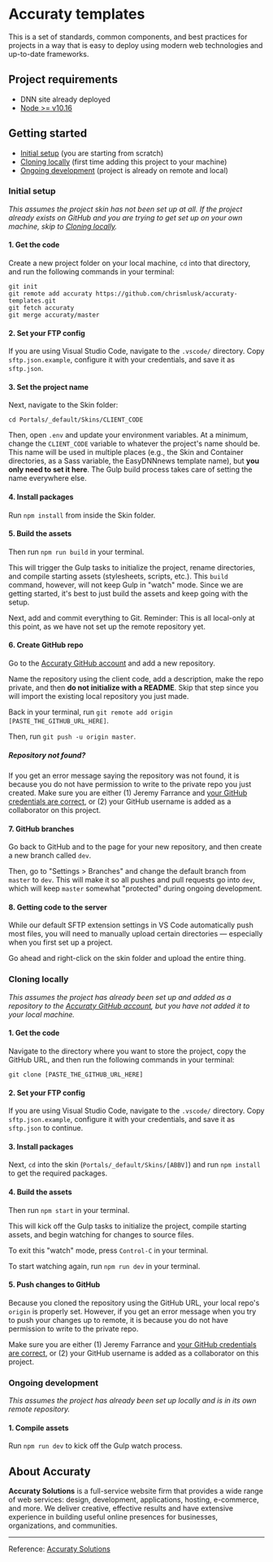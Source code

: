 # Accuraty templates

This is a set of standards, common components, and best practices for projects in a way that is easy to deploy using modern web technologies and up-to-date frameworks.

## Project requirements

- DNN site already deployed
- [Node >= v10.16](https://nodejs.org/en)

## Getting started

- [Initial setup](https://github.com/chrismlusk/accuraty-templates#initial-setup) (you are starting from scratch)
- [Cloning locally](https://github.com/chrismlusk/accuraty-templates#cloning-locally) (first time adding this project to your machine)
- [Ongoing development](https://github.com/chrismlusk/accuraty-templates#ongoing-development) (project is already on remote and local)

### Initial setup

_This assumes the project skin has not been set up at all. If the project already exists on GitHub and you are trying to get set up on your own machine, skip to [Cloning locally](https://github.com/chrismlusk/accuraty-templates#cloning-locally)._

#### 1. Get the code

Create a new project folder on your local machine, `cd` into that directory, and run the following commands in your terminal:

```
git init
git remote add accuraty https://github.com/chrismlusk/accuraty-templates.git
git fetch accuraty
git merge accuraty/master
```

#### 2. Set your FTP config

If you are using Visual Studio Code, navigate to the `.vscode/` directory. Copy `sftp.json.example`, configure it with your credentials, and save it as `sftp.json`.

#### 3. Set the project name

Next, navigate to the Skin folder:

```
cd Portals/_default/Skins/CLIENT_CODE
```

Then, open `.env` and update your environment variables. At a minimum, change the `CLIENT_CODE` variable to whatever the project's name should be. This name will be used in multiple places (e.g., the Skin and Container directories, as a Sass variable, the EasyDNNnews template name), but **you only need to set it here**. The Gulp build process takes care of setting the name everywhere else.

#### 4. Install packages

Run `npm install` from inside the Skin folder.

#### 5. Build the assets

Then run `npm run build` in your terminal.

This will trigger the Gulp tasks to initialize the project, rename directories, and compile starting assets (stylesheets, scripts, etc.). This `build` command, however, will not keep Gulp in "watch" mode. Since we are getting started, it's best to just build the assets and keep going with the setup.

Next, add and commit everything to Git. Reminder: This is all local-only at this point, as we have not set up the remote repository yet.

#### 6. Create GitHub repo

Go to the [Accuraty GitHub account](https://github.com/Accuraty) and add a new repository.

Name the repository using the client code, add a description, make the repo private, and then **do not initialize with a README**. Skip that step since you will import the existing local repository you just made.

Back in your terminal, run `git remote add origin [PASTE_THE_GITHUB_URL_HERE]`.

Then, run `git push -u origin master`.

##### Repository not found?

If you get an error message saying the repository was not found, it is because you do not have permission to write to the private repo you just created. Make sure you are either (1) Jeremy Farrance and [your GitHub credentials are correct](https://help.github.com/en/articles/caching-your-github-password-in-git), or (2) your GitHub username is added as a collaborator on this project.

#### 7. GitHub branches

Go back to GitHub and to the page for your new repository, and then create a new branch called `dev`.

Then, go to "Settings > Branches" and change the default branch from `master` to `dev`. This will make it so all pushes and pull requests go into `dev`, which will keep `master` somewhat "protected" during ongoing development.

#### 8. Getting code to the server

While our default SFTP extension settings in VS Code automatically push most files, you will need to manually upload certain directories — especially when you first set up a project. 

Go ahead and right-click on the skin folder and upload the entire thing.

### Cloning locally

_This assumes the project has already been set up and added as a repository to the [Accuraty GitHub account](https://github.com/Accuraty), but you have not added it to your local machine._

#### 1. Get the code

Navigate to the directory where you want to store the project, copy the GitHub URL, and then run the following commands in your terminal:

```
git clone [PASTE_THE_GITHUB_URL_HERE]
```

#### 2. Set your FTP config

If you are using Visual Studio Code, navigate to the `.vscode/` directory. Copy `sftp.json.example`, configure it with your credentials, and save it as `sftp.json` to continue.

#### 3. Install packages

Next, `cd` into the skin (`Portals/_default/Skins/[ABBV]`) and run `npm install` to get the required packages.

#### 4. Build the assets

Then run `npm start` in your terminal.

This will kick off the Gulp tasks to initialize the project, compile starting assets, and begin watching for changes to source files.

To exit this "watch" mode, press `Control-C` in your terminal.

To start watching again, run `npm run dev` in your terminal.

#### 5. Push changes to GitHub

Because you cloned the repository using the GitHub URL, your local repo's `origin` is properly set. However, if you get an error message when you try to push your changes up to remote, it is because you do not have permission to write to the private repo. 

Make sure you are either (1) Jeremy Farrance and [your GitHub credentials are correct](https://help.github.com/en/articles/caching-your-github-password-in-git), or (2) your GitHub username is added as a collaborator on this project.

### Ongoing development

_This assumes the project has already been set up locally and is in its own remote repository._

#### 1. Compile assets

Run `npm run dev` to kick off the Gulp watch process.

## About Accuraty

**Accuraty Solutions** is a full-service website firm that provides a wide range of web services: design, development, applications, hosting, e-commerce, and more. We deliver creative, effective results and have extensive experience in building useful online presences for businesses, organizations, and communities.

---

Reference: [Accuraty Solutions](https://www.accuraty.com)
